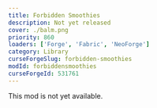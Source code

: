 ```yaml
---
title: Forbidden Smoothies
description: Not yet released
cover: ./balm.png
priority: 860
loaders: ['Forge', 'Fabric', 'NeoForge']
category: Library
curseForgeSlug: forbidden-smoothies
modId: forbiddensmoothies
curseForgeId: 531761
---
```


This mod is not yet available.